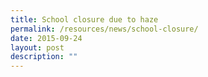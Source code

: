 ```yaml
---
title: School closure due to haze
permalink: /resources/news/school-closure/
date: 2015-09-24
layout: post
description: ""
---
```

